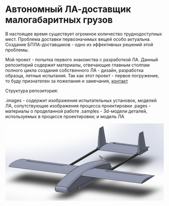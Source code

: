# Автономный ЛА-доставщик малогабаритных грузов

В настоящее время существует огромное количество труднодоступных мест. Проблема доставки первозначимых вещей особо актуальна. Создание БПЛА-доставщиков - одно из эффективных решений этой проблемы.

Мой проект - попытка первого знакомства с разработкой ЛА. Данный репозиторий содержит материалы, отвечающие главным столпам полного цикла создания собственного ЛА - дизайн, разработка образца, летные испытания. Так как этот проект - первое погружение, то буду признателен за пожелания и замечания, [контакт](https://t.me/Dantasik75)

Структура репозитория:

.images - содержит изображения испытательных установок, моделей ЛА, сопутствующие изображения процесса проектировки
.pages - материалы о проделанной работе
.samples - 3d-модели деталей, используемых в процессе проектировки; и модель ЛА

![Концепт ЛА](https://github.com/Suturin-Daniil/UAV/blob/main/images/3d_concept.png)